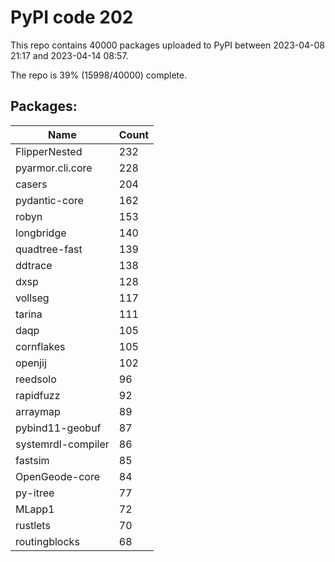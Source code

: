 # PyPI code 202

This repo contains 40000 packages uploaded to PyPI between 
2023-04-08 21:17 and 2023-04-14 08:57.

The repo is 39% (15998/40000) complete.

## Packages:

| Name  | Count |
| ----- | ----- |
| FlipperNested | 232 |
| pyarmor.cli.core | 228 |
| casers | 204 |
| pydantic-core | 162 |
| robyn | 153 |
| longbridge | 140 |
| quadtree-fast | 139 |
| ddtrace | 138 |
| dxsp | 128 |
| vollseg | 117 |
| tarina | 111 |
| daqp | 105 |
| cornflakes | 105 |
| openjij | 102 |
| reedsolo | 96 |
| rapidfuzz | 92 |
| arraymap | 89 |
| pybind11-geobuf | 87 |
| systemrdl-compiler | 86 |
| fastsim | 85 |
| OpenGeode-core | 84 |
| py-itree | 77 |
| MLapp1 | 72 |
| rustlets | 70 |
| routingblocks | 68 |


